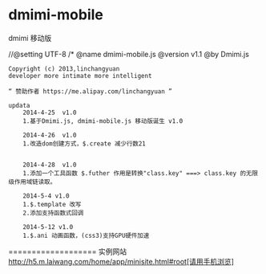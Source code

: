 dmimi-mobile
============

dmimi 移动版

//@setting UTF-8
/*
    @name dmimi-mobile.js 
    @version v1.1
    @by Dmimi.js

    Copyright (c) 2013,linchangyuan 
    developer more intimate more intelligent  
    
    “ 赞助作者 https://me.alipay.com/linchangyuan ”

    updata
        2014-4-25  v1.0
        1.基于Dmimi.js, dmimi-mobile.js 移动版诞生 v1.0
        
        2014-4-26  v1.0
        1.改造dom创建方式，$.create 减少行数21


        2014-4-28  v1.0
        1.添加一个工具函数 $.futher 作用是转换"class.key" ===> class.key 的无限级作用域链读取。

        2014-5-4 v1.0
        1.$.template 改写
        2.添加支持函数式回调
        
        2014-5-12 v1.0
        1.$.ani 动画函数，(css3)支持GPU硬件加速

===================
实例网站
http://h5.m.laiwang.com/home/app/minisite.html#root[请用手机浏览]

